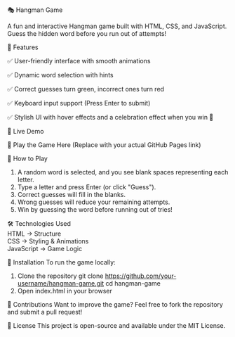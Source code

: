 🎭 Hangman Game

A fun and interactive Hangman game built with HTML, CSS, and JavaScript. Guess the hidden word before you run out of attempts!

🔹 Features

✅ User-friendly interface with smooth animations

✅ Dynamic word selection with hints

✅ Correct guesses turn green, incorrect ones turn red

✅ Keyboard input support (Press Enter to submit)

✅ Stylish UI with hover effects and a celebration effect when you win 🎉

🚀 Live Demo

🔗 Play the Game Here (Replace with your actual GitHub Pages link)

📌 How to Play
1. A random word is selected, and you see blank spaces representing each letter.
2. Type a letter and press Enter (or click "Guess").
3. Correct guesses will fill in the blanks.
4. Wrong guesses will reduce your remaining attempts.
5. Win by guessing the word before running out of tries!
   
🛠️ Technologies Used   
   HTML → Structure   
   CSS → Styling & Animations   
   JavaScript → Game Logic   
   
📂 Installation
To run the game locally:
1. Clone the repository
   git clone https://github.com/your-username/hangman-game.git
   cd hangman-game
2. Open index.html in your browser
   
📌 Contributions
Want to improve the game? Feel free to fork the repository and submit a pull request!

📜 License
This project is open-source and available under the MIT License.


